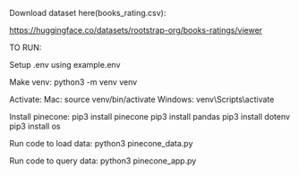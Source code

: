 Download dataset here(books_rating.csv):

https://huggingface.co/datasets/rootstrap-org/books-ratings/viewer

TO RUN:

Setup .env using example.env


Make venv:
python3 -m venv venv


Activate: 
 	Mac:
  	source venv/bin/activate
	Windows:
	venv\Scripts\activate

Install pinecone:
pip3 install pinecone
pip3 install pandas
pip3 install dotenv
pip3 install os

Run code to load data:
python3 pinecone_data.py

Run code to query data:
python3 pinecone_app.py








